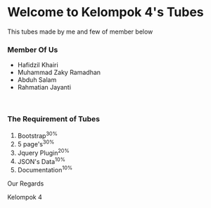 <h1>Welcome to Kelompok 4's Tubes</h1>
<p>This tubes made by me and few of member below</p>
<h3>Member Of Us</h3>
<ul>
  <li>Hafidzil Khairi</li>
  <li>Muhammad Zaky Ramadhan</li>
  <li>Abduh Salam</li>
  <li>Rahmatian Jayanti</li>
</ul>
<br>
<h3>The Requirement of Tubes</h3>
<ol>
  <li>Bootstrap<sup>30%</sup></li>
  <li>5 page's<sup>30%</sup></li>
  <li>Jquery Plugin<sup>20%</sup></li>
  <li>JSON's Data<sup>10%</sup></li>
  <li>Documentation<sup>10%</sup></li>
</ol>

Our Regards


Kelompok 4
